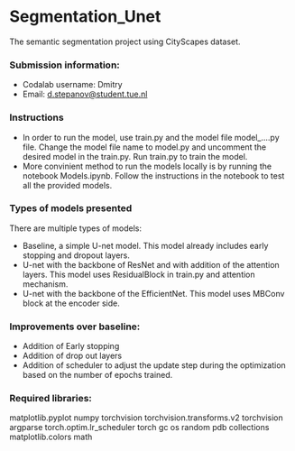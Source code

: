 # Segmentation_Unet
The semantic segmentation project using CityScapes dataset. 

### Submission information: 
- Codalab username: Dmitry
- Email: d.stepanov@student.tue.nl

### Instructions
- In order to run the model, use train.py and the model file model_....py file. Change the model file name to model.py and uncomment the desired model in the train.py. Run train.py to train the model. 
- More convinient method to run the models locally is by running the notebook Models.ipynb. Follow the instructions in the notebook to test all the provided models. 

### Types of models presented
There are multiple types of models: 
- Baseline, a simple U-net model. This model already includes early stopping and dropout layers. 
- U-net with the backbone of ResNet and with addition of the attention layers. This model uses ResidualBlock in train.py and attention mechanism.
- U-net with the backbone of the EfficientNet. This model uses MBConv block at the encoder side.

### Improvements over baseline:
- Addition of Early stopping
- Addition of drop out layers
- Addition of scheduler to adjust the update step during the optimization based on the number of epochs trained. 

### Required libraries:

matplotlib.pyplot
numpy
torchvision
torchvision.transforms.v2
torchvision
argparse
torch.optim.lr_scheduler
torch
gc
os
random
pdb
collections
 matplotlib.colors
math
